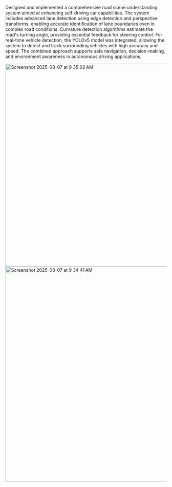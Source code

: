 Designed and implemented a comprehensive road scene understanding system aimed at enhancing self-driving car capabilities. The system includes advanced lane detection using edge detection and perspective transforms, enabling accurate identification of lane boundaries even in complex road conditions. Curvature detection algorithms estimate the road's turning angle, providing essential feedback for steering control. For real-time vehicle detection, the YOLOv5 model was integrated, allowing the system to detect and track surrounding vehicles with high accuracy and speed. The combined approach supports safe navigation, decision-making, and environment awareness in autonomous driving applications.


<img width="1234" height="632" alt="Screenshot 2025-08-07 at 9 35 02 AM" src="https://github.com/user-attachments/assets/cf8eeae4-e2f2-45d9-87c8-672e62609a45" />
<img width="1229" height="670" alt="Screenshot 2025-08-07 at 9 34 41 AM" src="https://github.com/user-attachments/assets/36a235c5-7958-4a4d-b2fa-4ecc4cfc4f11" />
